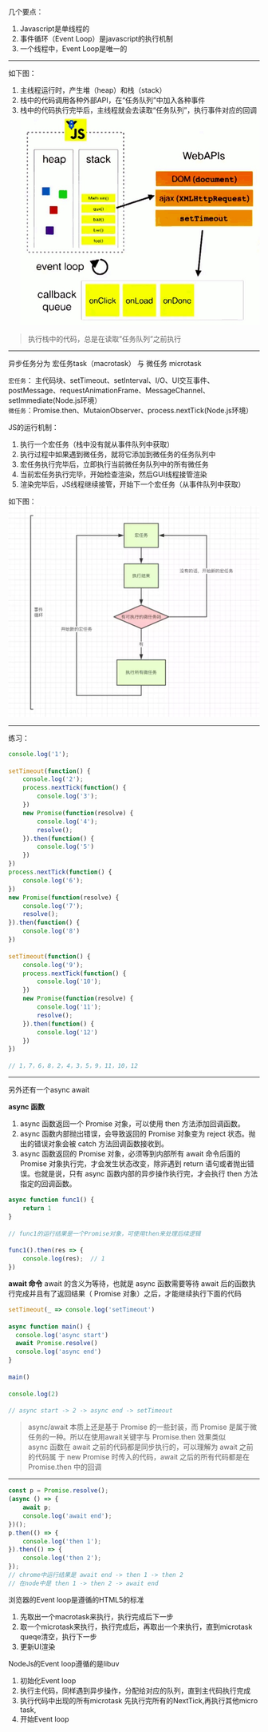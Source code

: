 几个要点：
1. Javascript是单线程的
2. 事件循环（Event Loop）是javascript的执行机制
3. 一个线程中，Event Loop是唯一的

---

如下图：
1. 主线程运行时，产生堆（heap）和栈（stack）
2. 栈中的代码调用各种外部API，在“任务队列”中加入各种事件
3. 栈中的代码执行完毕后，主线程就会去读取“任务队列”，执行事件对应的回调
![image](https://github.com/Rranran/notes/blob/master/images/event%20loop.jpg)

> 执行栈中的代码，总是在读取”任务队列”之前执行


---
异步任务分为 宏任务task（macrotask） 与 微任务 microtask

`宏任务`： 主代码块、setTimeout、setInterval、I/O、UI交互事件、postMessage、requestAnimationFrame、MessageChannel、setImmediate(Node.js环境）  
`微任务`：Promise.then、MutaionObserver、process.nextTick(Node.js环境）

JS的运行机制：
1. 执行一个宏任务（栈中没有就从事件队列中获取）
2. 执行过程中如果遇到微任务，就将它添加到微任务的任务队列中
3. 宏任务执行完毕后，立即执行当前微任务队列中的所有微任务
4. 当前宏任务执行完毕，开始检查渲染，然后GUI线程接管渲染
5. 渲染完毕后，JS线程继续接管，开始下一个宏任务（从事件队列中获取）  

如下图：
![image](https://github.com/Rranran/notes/blob/master/images/js%20running.jpeg)

---


练习：

```javascript
console.log('1');

setTimeout(function() {
    console.log('2');
    process.nextTick(function() {
        console.log('3');
    })
    new Promise(function(resolve) {
        console.log('4');
        resolve();
    }).then(function() {
        console.log('5')
    })
})
process.nextTick(function() {
    console.log('6');
})
new Promise(function(resolve) {
    console.log('7');
    resolve();
}).then(function() {
    console.log('8')
})

setTimeout(function() {
    console.log('9');
    process.nextTick(function() {
        console.log('10');
    })
    new Promise(function(resolve) {
        console.log('11');
        resolve();
    }).then(function() {
        console.log('12')
    })
})

// 1，7，6，8，2，4，3，5，9，11，10，12
```

---

另外还有一个async await  

**async 函数**  
1. async 函数返回一个 Promise 对象，可以使用 then 方法添加回调函数。
2. async 函数内部抛出错误，会导致返回的 Promise 对象变为 reject 状态。抛出的错误对象会被 catch 方法回调函数接收到。
3. async 函数返回的 Promise 对象，必须等到内部所有 await 命令后面的 Promise 对象执行完，才会发生状态改变，除非遇到 return 语句或者抛出错误。也就是说，只有 async 函数内部的异步操作执行完，才会执行 then 方法指定的回调函数。

```javascript
async function func1() {
    return 1
}

// func1的运行结果是一个Promise对象，可使用then来处理后续逻辑

func1().then(res => {
    console.log(res);  // 1
})
```

**await 命令**
await 的含义为等待，也就是 async 函数需要等待 await 后的函数执行完成并且有了返回结果（ Promise 对象）之后，才能继续执行下面的代码

```javascript
setTimeout(_ => console.log('setTimeout')

async function main() {
  console.log('async start')
  await Promise.resolve()
  console.log('async end')
}

main()

console.log(2)

// async start -> 2 -> async end -> setTimeout

```
> async/await 本质上还是基于 Promise 的一些封装，而 Promise 是属于微任务的一种。所以在使用await关键字与 Promise.then 效果类似  
> async 函数在 await 之前的代码都是同步执行的，可以理解为 await 之前的代码属 于 new Promise 时传入的代码，await 之后的所有代码都是在 Promise.then 中的回调


---
```javascript
const p = Promise.resolve();
(async () => {
    await p;
    console.log('await end');
})();
p.then(() => {
    console.log('then 1');
}).then(() => {
    console.log('then 2');
});
// chrome中运行结果是 await end -> then 1 -> then 2 
// 在node中是 then 1 -> then 2 -> await end
```

浏览器的Event loop是遵循的HTML5的标准
1. 先取出一个macrotask来执行，执行完成后下一步
2. 取一个microtask来执行，执行完成后，再取出一个来执行，直到microtask queqe清空，执行下一步
3. 更新UI渲染  


NodeJs的Event loop遵循的是libuv
1. 初始化Event loop
2. 执行主代码，同样遇到异步操作，分配给对应的队列，直到主代码执行完成
3. 执行代码中出现的所有microtask 先执行完所有的NextTick,再执行其他micro task,
4. 开始Event loop
